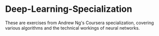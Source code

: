 # Deep-Learning-Specialization

These are exercises from Andrew Ng's Coursera specialization, covering various algorithms and the technical workings of neural networks.
